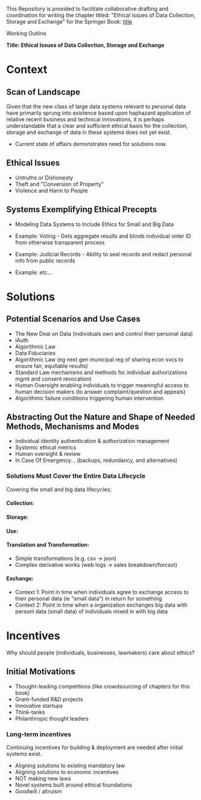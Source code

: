 This Repository is provided to facilitate collaborative drafting and coordination for writing the chapter titled: "Ethical Issues of Data Collection, Storage and Exchange" for the Springer Book: [title](http://www.example.org/)

Working Outline

**Title: Ethical Issues of Data Collection, Storage and Exchange**

# Context



## Scan of Landscape

Given that the new class of large data systems relevant to personal data have primarily sprung into existence based upon haphazard application of relative recent business and technical innovations, it is perhaps understandable that a clear and sufficient ethical basis for the collection, storage and exchange of data in these systems does not yet exist.

* Current state of affairs demonstrates need for solutions now.

## Ethical Issues
* Untruths or Dishonesty 
* Theft and "Conversion of Property" 
* Violence and Harm to People


## Systems Exemplifying Ethical Precepts

* Modeling Data Systems to Include Ethics for Small and Big Data

* Example: Voting - Gets aggregate results and blinds individual voter ID from otherwise transparent process
* Example: Judicial Records - Ability to seal records and redact personal info from public records
* Example: etc...

# Solutions

## Potential Scenarios and Use Cases

* The New Deal on Data (individuals own and control their personal data)
* IAuth
* Algorithmic Law
* Data Fiduciaries
* Algorithmic Law (eg next gen municipal reg of sharing econ svcs to ensure fair, equitable results)
* Standard Law mechanisms and methods for individual authorizations mgmt and consent revocation)
* Human Oversight enabling individuals to trigger meaningful access to human decision makers (to answer complaint/question and appeals)
* Algorithmic failure conditions triggering human intervention

## Abstracting Out the Nature and Shape of Needed Methods, Mechanisms and Modes 

* Individual identity authentication & authorization management
* Systemic ethical metrics 
* Human oversight & review
* In Case Of Emergency... (backups, redundancy, and alternatives)

### Solutions Must Cover the Entire Data Lifecycle

Covering the small and big data lifecycles;

#### Collection:

#### Storage:

#### Use:

#### Translation and Transformation:
* Simple transformations (e.g. csv -> json)
* Complex derivative works (web logs -> sales breakdown/forcast)

#### Exchange: 

* Context 1: Point in time when individuals agree to exchange access to their personal data (ie "small data") in return for something 
* Context 2: Point in time when a organization exchanges big data with personl data (small data) of individuals mixed in with big data

# Incentives

Why should people (individuals, businesses, lawmakers) care about ethics?

##  Initial Motivations

* Thought-leading competitions (like crowdsourcing of chapters for this book)
* Grant-funded R&D projects
* Innovative startups
* Think-tanks
* Philanthropic thought leaders

### Long-term incentives

Continuing incentives for building & deployment are needed after initial systems exist.

* Aligning solutions to existing mandatory law
* Aligning solutions to economic incentives
* NOT making new laws
* Novel systems built around ethical foundations
* Goodwill / altruism

